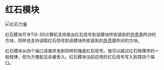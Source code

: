 # 红石模块

![红石力量](item:tis3d:module_redstone)

红石模块可令TIS-3D计算机支持发出红石信号到该模块所安装到的[外壳](../block/casing.md)面所对的方块，同样也支持读取红石信号到该模块所安装到的[外壳](../block/casing.md)面所对的方块。

红石模块从四个端口读值并发射同样的强度红石信号。值可以超过红石物理学的一般规律，但为方便起见会被舍入。红石模块当前应用的红石信号写入到其四个端口。
